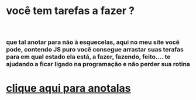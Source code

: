 <h1> você tem tarefas a fazer ? </h1>
<br>
<h3> que tal anotar para não à esquecelas, aqui no meu site você pode, contendo JS puro você consegue arrastar suas terafas para em qual estado ela está,<strong> a fazer, fazendo, feito.... </strong> te ajudando a ficar ligado na programação e não perder sua rotina
</h3>
<h1> <a href="https://nicolas00000.github.io/ToDoList/"> clique aqui para anotalas </a> </h1>
